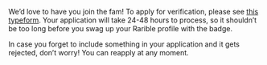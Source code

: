 We’d love to have you join the fam! To apply for verification, please see [this typeform](https://rarible.typeform.com/to/FUP8rJ2z?typeform-source=rariblecom.zendesk.com). Your application will take 24-48 hours to process, so it shouldn’t be too long before you swag up your Rarible profile with the badge.

In case you forget to include something in your application and it gets rejected, don’t worry! You can reapply at any moment.
